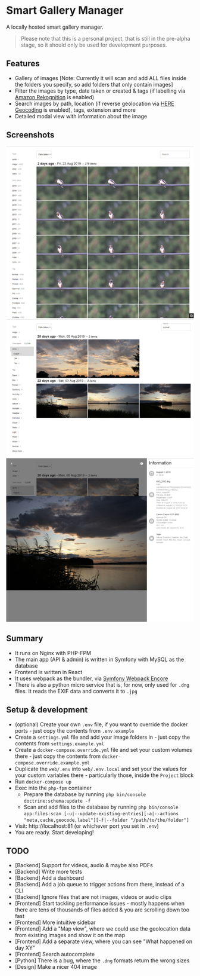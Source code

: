 # Smart Gallery Manager

A locally hosted smart gallery manager.

> Please note that this is a personal project, that is still in the pre-alpha stage, so it should only be used for development purposes.


## Features

* Gallery of images [Note: Currently it will scan and add ALL files inside the folders you specify, so add folders that only contain images]
* Filter the images by type, date taken or created & tags (if labelling via [Amazon Rekognition](https://aws.amazon.com/rekognition) is enabled)
* Search images by path, location (if reverse geolocation via [HERE Geocoding](https://www.here.com/products/location-based-services/geocoding-tools) is enabled), tags, extension and more
* Detailed modal view with information about the image

## Screenshots

![Preview 1](/docs/images/preview-1.jpg)
![Preview 2](/docs/images/preview-2.jpg)
![Preview 3](/docs/images/preview-3.jpg)

## Summary
* It runs on Nginx with PHP-FPM
* The main app (API & admin) is written in Symfony with MySQL as the database
* Frontend is written in React
* It uses webpack as the bundler, via [Symfony Webpack Encore](https://symfony.com/doc/current/frontend/encore/installation.html)
* There is also a python micro service that is, for now, only used for `.dng` files. It reads the EXIF data and converts it to `.jpg`


## Setup & development

* (optional) Create your own `.env` file, if you want to override the docker ports - just copy the contents from `.env.example`
* Create a `settings.yml` file and add your image folders in - just copy the contents from `settings.example.yml`
* Create a `docker-compose.override.yml` file and set your custom volumes there - just copy the contents from `docker-compose.override.example.yml`
* Duplicate the `web/.env` into `web/.env.local` and set your the values for your custom variables there - particularly those, inside the `Project` block
* Run `docker-compose up`
* Exec into the `php-fpm` container
  * Prepare the database by running `php bin/console doctrine:schema:update -f`
  * Scan and add files to the database by running `php bin/console app:files:scan [-u|--update-existing-entries][-a|--actions "meta,cache,geocode,label"][-f|--folder "/path/to/the/folder"]`
* Visit: http://localhost:81 (or whichever port you set in `.env`)
* You are ready. Start developing!


## TODO

* [Backend] Support for videos, audio & maybe also PDFs
* [Backend] Write more tests
* [Backend] Add a dashboard
* [Backend] Add a job queue to trigger actions from there, instead of a CLI
* [Backend] Ignore files that are not images, videos or audio clips
* [Frontend] Start tackling performance issues - mostly happens when there are tens of thousands of files added & you are scrolling down too fast
* [Frontend] More intuitive sidebar
* [Frontend] Add a "Map view", where we could use the geolocation data from existing images and show it on the map
* [Frontend] Add a separate view, where you can see "What happened on day XY"
* [Frontend] Search autocomplete
* [Python] There is a bug, where the `.dng` formats return the wrong sizes
* [Design] Make a nicer 404 image
